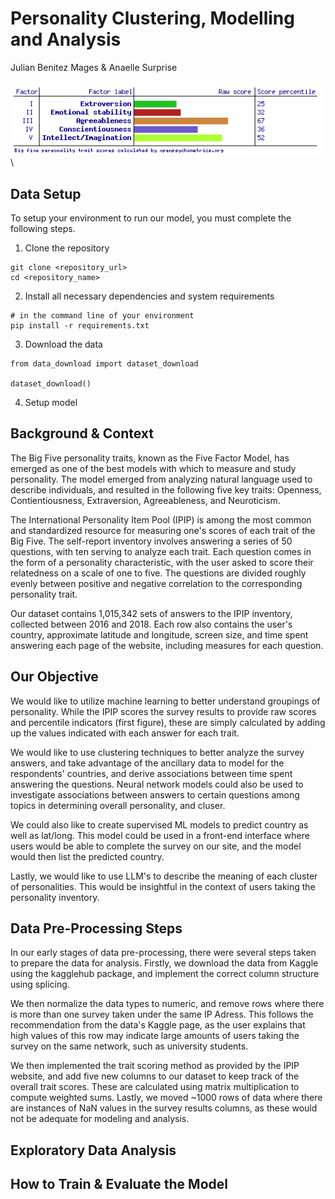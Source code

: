 # Personality Clustering, Modelling and Analysis

Julian Benitez Mages & Anaelle Surprise

![](images/image-26380211.png)\

## Data Setup
To setup your environment to run our model, you must complete the following steps.
1. Clone the repository
```
git clone <repository_url>
cd <repository_name>
```
2. Install all necessary dependencies and system requirements
```
# in the command line of your environment 
pip install -r requirements.txt
```
3. Download the data

```
from data_download import dataset_download

dataset_download()
```
4. Setup model
## Background & Context

The Big Five personality traits, known as the Five Factor Model, has emerged as one of the best models with which to measure and study personality. The model emerged from analyzing natural language used to describe individuals, and resulted in the following five key traits: Openness, Contientiousness, Extraversion, Agreeableness, and Neuroticism.

The International Personality Item Pool (IPIP) is among the most common and standardized resource for measuring one's scores of each trait of the Big Five. The self-report inventory involves answering a series of 50 questions, with ten serving to analyze each trait. Each question comes in the form of a personality characteristic, with the user asked to score their relatedness on a scale of one to five. The questions are divided roughly evenly between positive and negative correlation to the corresponding personality trait.

Our dataset contains 1,015,342 sets of answers to the IPIP inventory, collected between 2016 and 2018. Each row also contains the user's country, approximate latitude and longitude, screen size, and time spent answering each page of the website, including measures for each question.

## Our Objective

We would like to utilize machine learning to better understand groupings of personality. While the IPIP scores the survey results to provide raw scores and percentile indicators (first figure), these are simply calculated by adding up the values indicated with each answer for each trait.

We would like to use clustering techniques to better analyze the survey answers, and take advantage of the ancillary data to model for the respondents' countries, and derive associations between time spent answering the questions. Neural network models could also be used to investigate associations between answers to certain questions among topics in determining overall personality, and cluser.

We could also like to create supervised ML models to predict country as well as lat/long. This model could be used in a front-end interface where users would be able to complete the survey on our site, and the model would then list the predicted country.

Lastly, we would like to use LLM's to describe the meaning of each cluster of personalities. This would be insightful in the context of users taking the personality inventory.

## Data Pre-Processing Steps

In our early stages of data pre-processing, there were several steps taken to prepare the data for analysis. Firstly, we download the data from Kaggle using the kagglehub package, and implement the correct column structure using splicing.

We then normalize the data types to numeric, and remove rows where there is more than one survey taken under the same IP Adress. This follows the recommendation from the data's Kaggle page, as the user explains that high values of this row may indicate large amounts of users taking the survey on the same network, such as university students.

We then implemented the trait scoring method as provided by the IPIP website, and add five new columns to our dataset to keep track of the overall trait scores. These are calculated using matrix multiplication to compute weighted sums. Lastly, we moved \~1000 rows of data where there are instances of NaN values in the survey results columns, as these would not be adequate for modeling and analysis.

## Exploratory Data Analysis

## How to Train & Evaluate the Model
